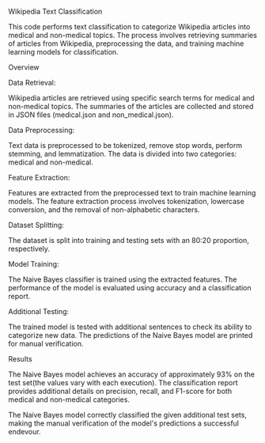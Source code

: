 Wikipedia Text Classification

This code performs text classification to categorize Wikipedia articles into medical and non-medical topics. The process involves retrieving summaries of articles from Wikipedia, preprocessing the data, and training machine learning models for classification.

Overview

Data Retrieval:

Wikipedia articles are retrieved using specific search terms for medical and non-medical topics.
The summaries of the articles are collected and stored in JSON files (medical.json and non_medical.json).

Data Preprocessing:

Text data is preprocessed to be tokenized, remove stop words, perform stemming, and lemmatization.
The data is divided into two categories: medical and non-medical.

Feature Extraction:

Features are extracted from the preprocessed text to train machine learning models.
The feature extraction process involves tokenization, lowercase conversion, and the removal of non-alphabetic characters.

Dataset Splitting:

The dataset is split into training and testing sets with an 80:20 proportion, respectively.

Model Training:

The Naive Bayes classifier is trained using the extracted features.
The performance of the model is evaluated using accuracy and a classification report.

Additional Testing:

The trained model is tested with additional sentences to check its ability to categorize new data.
The predictions of the Naive Bayes model are printed for manual verification.

Results

The Naive Bayes model achieves an accuracy of approximately 93% on the test set(the values vary with each execution). The classification report provides additional details on precision, recall, and F1-score for both medical and non-medical categories.

 The Naive Bayes model correctly classified the given additional test sets, making the manual verification of the model's predictions a successful endevour.
